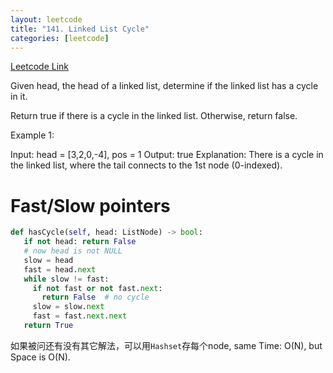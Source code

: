 ```yaml
---
layout: leetcode
title: "141. Linked List Cycle"
categories: [leetcode]
---
```


[Leetcode Link](https://leetcode.com/problems/linked-list-cycle/)

Given head, the head of a linked list, determine if the linked list has a cycle in it.

Return true if there is a cycle in the linked list. Otherwise, return false.

Example 1:

Input: head = [3,2,0,-4], pos = 1
Output: true
Explanation: There is a cycle in the linked list, where the tail connects to the 1st node (0-indexed).

# Fast/Slow pointers

```python
def hasCycle(self, head: ListNode) -> bool:
   if not head: return False
   # now head is not NULL
   slow = head
   fast = head.next
   while slow != fast:
     if not fast or not fast.next:
       return False  # no cycle
     slow = slow.next
     fast = fast.next.next
   return True
```

如果被问还有没有其它解法，可以用`Hashset`存每个node, same Time: O(N), but Space is O(N). 